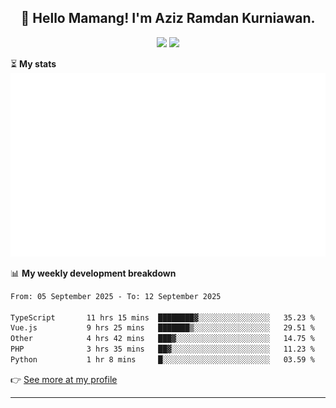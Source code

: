 <h2 align="center">👋 Hello Mamang! I'm Aziz Ramdan Kurniawan.</h2>  
<p align="center">
  <img src="https://komarev.com/ghpvc/?username=azizramdan">
  <img src="https://wakatime.com/badge/user/90056fa0-4c31-4eca-954e-2a3ac05896f9.svg">
</p>
    
⏳ **My stats**  
![](https://raw.githubusercontent.com/azizramdan/github-stats/master/generated/overview.svg#gh-dark-mode-only)

📊 **My weekly development breakdown**
<!--START_SECTION:waka-->

```txt
From: 05 September 2025 - To: 12 September 2025

TypeScript       11 hrs 15 mins  ████████▓░░░░░░░░░░░░░░░░   35.23 %
Vue.js           9 hrs 25 mins   ███████▒░░░░░░░░░░░░░░░░░   29.51 %
Other            4 hrs 42 mins   ███▓░░░░░░░░░░░░░░░░░░░░░   14.75 %
PHP              3 hrs 35 mins   ██▓░░░░░░░░░░░░░░░░░░░░░░   11.23 %
Python           1 hr 8 mins     █░░░░░░░░░░░░░░░░░░░░░░░░   03.59 %
```

<!--END_SECTION:waka-->
👉 [See more at my profile](https://wakatime.com/@azizramdan)
***

